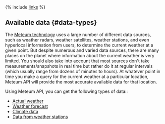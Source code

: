 {% include [links](../../_includes/links.md) %}

## Available data {#data-types}
The [Meteum technology](https://meteum.ai/meteum_2) uses a large number of different data sources, such as weather radars, weather satellites, weather stations, and even hyperlocal information from users, to determine the current weather at a given point. But despite numerous and varied data sources, there are many places on the planet where information about the current weather is very limited. You should also take into account that most sources don't take measurements/snapshots in real time but rather do it at regular intervals (which usually range from dozens of minutes to hours). At whatever point in time you make a query for the current weather at a particular location, Meteum API will provide the most accurate available data for that location.

Using Meteum API, you can get the following types of data::
- [Actual weather](weather_data/fact.md)
- [Weather forecast](weather_data/forecast.md)
- [Climate data](weather_data/climate.md)
- [Data from weather stations](weather_data/stations.md)
